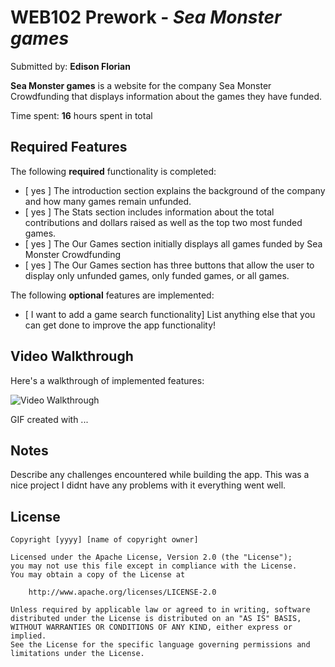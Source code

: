 # WEB102 Prework - *Sea Monster games*

Submitted by: **Edison Florian**

**Sea Monster games** is a website for the company Sea Monster Crowdfunding that displays information about the games they have funded.

Time spent: **16** hours spent in total

## Required Features

The following **required** functionality is completed:

* [ yes ] The introduction section explains the background of the company and how many games remain unfunded.
* [ yes ] The Stats section includes information about the total contributions and dollars raised as well as the top two most funded games.
* [ yes ] The Our Games section initially displays all games funded by Sea Monster Crowdfunding
* [ yes ] The Our Games section has three buttons that allow the user to display only unfunded games, only funded games, or all games.

The following **optional** features are implemented:

* [ I want to add a game search functionality] List anything else that you can get done to improve the app functionality!

## Video Walkthrough

Here's a walkthrough of implemented features:

<img src='https://imgur.com/Mb95LL3' title='Video Walkthrough' width='' alt='Video Walkthrough' />

<!-- Replace this with whatever GIF tool you used! -->
GIF created with ...  
<!-- Recommended tools:
[Kap](https://getkap.co/) for macOS
[ScreenToGif](https://www.screentogif.com/) for Windows
[peek](https://github.com/phw/peek) for Linux. -->

## Notes

Describe any challenges encountered while building the app.
This was a nice project I didnt have any problems with it everything went well.

## License

    Copyright [yyyy] [name of copyright owner]

    Licensed under the Apache License, Version 2.0 (the "License");
    you may not use this file except in compliance with the License.
    You may obtain a copy of the License at

        http://www.apache.org/licenses/LICENSE-2.0

    Unless required by applicable law or agreed to in writing, software
    distributed under the License is distributed on an "AS IS" BASIS,
    WITHOUT WARRANTIES OR CONDITIONS OF ANY KIND, either express or implied.
    See the License for the specific language governing permissions and
    limitations under the License.

